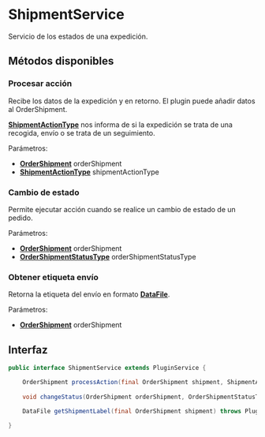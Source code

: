 # ShipmentService

Servicio de los estados de una expedición.

## Métodos disponibles

### Procesar acción

Recibe los datos de la expedición y en retorno. El plugin puede añadir datos al OrderShipment.

**[ShipmentActionType](../Enums/README.md#ShipmentActionType)** nos informa de si la expedición se trata de una recogida, envío o se trata de un seguimiento.

Parámetros:

- **[OrderShipment](../Models/Order/OrderShipment.md)** orderShipment
- **[ShipmentActionType](../Enums/README.md#ShipmentActionType)** shipmentActionType

### Cambio de estado

Permite ejecutar acción cuando se realice un cambio de estado de un pedido.

Parámetros:

- **[OrderShipment](../Models/Order/OrderShipment.md)** orderShipment
- **[OrderShipmentStatusType](../Enums/README.md#OrderShipmentStatusType)** orderShipmentStatusType

### Obtener etiqueta envío

Retorna la etiqueta del envío en formato **[DataFile](../Models/DataFile.md)**.

Parámetros:

- **[OrderShipment](../Models/Order/OrderShipment.md)** orderShipment

## Interfaz

```java
public interface ShipmentService extends PluginService {

    OrderShipment processAction(final OrderShipment shipment, ShipmentActionType actionType) throws PluginServiceException;
    
    void changeStatus(OrderShipment orderShipment, OrderShipmentStatusType orderShipmentStatusType) throws PluginServiceException;
    
    DataFile getShipmentLabel(final OrderShipment shipment) throws PluginServiceException;

}

```
